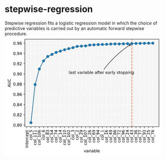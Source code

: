 # stepwise-regression
Stepwise regression fits a logistic regression model in which the choice of predictive variables is carried out by an automatic forward stepwise procedure.
![alt text](https://github.com/Mathias-Kreis/stepwise-regression/blob/main/stepwise_example.jpg?raw=true|width=50px)


